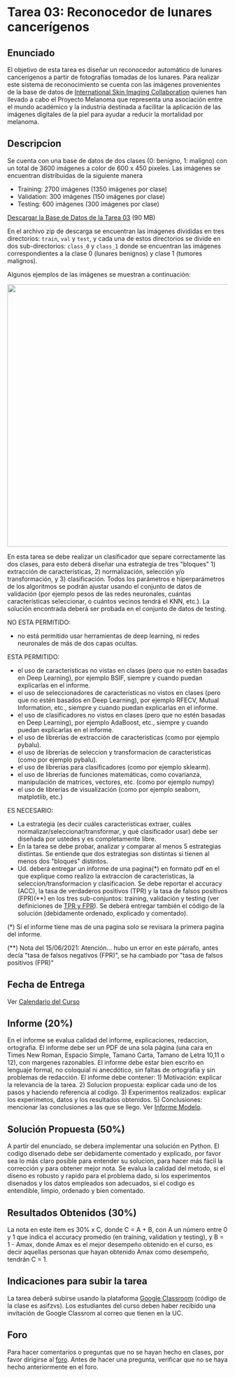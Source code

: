 # Tarea 03: Reconocedor de lunares cancerígenos

## Enunciado
El objetivo de esta tarea es diseñar un reconocedor automático de lunares cancerígenos a partir de fotografías tomadas de los lunares. Para realizar este sistema de reconocimiento se cuenta con las imágenes provenientes de la base de datos de [International Skin Imaging Collaboration](https://www.isic-archive.com) quienes han llevado a cabo el Proyecto Melanoma que representa una asociación entre el mundo académico y la industria destinada a facilitar la aplicación de las imágenes digitales de la piel para ayudar a reducir la mortalidad por melanoma.


## Descripcion
Se cuenta con una base de datos de dos clases (0: benigno, 1: maligno) con un total de 3600 imágenes a color de 600 x 450 pixeles. Las imágenes se encuentran distribuidas de la siguiente manera

* Training: 2700 imágenes (1350 imágenes por clase)
* Validation: 300 imágenes (150 imágenes por clase)
* Testing: 600 imágenes (300 imágenes por clase)

[Descargar la Base de Datos de la Tarea 03](https://www.dropbox.com/s/opotsbuy0j47omm/exp0.zip?dl=0) (90 MB)

En el archivo zip de descarga se encuentran las imágenes divididas en tres directorios: `train`, `val` y `test`, y cada una de estos directorios se divide en dos sub-directorios: `class_0` y `class_1` donde se encuentran las imágenes correspondientes a la clase 0 (lunares benignos) y clase 1 (tumores malignos).  

Algunos ejemplos de las imágenes se muestran a continuación:

<img src="https://github.com/domingomery/patrones/blob/master/tareas/Tarea_03/example.png" width="600">

En esta tarea se debe realizar un clasificador que separe correctamente las dos clases, para esto deberá diseñar una estrategia de tres "bloques" 1) extracción de características, 2) normalización, selección y/o transformación, y 3) clasificación. Todos los parámetros e hiperparámetros de los algoritmos se podrán ajustar usando el conjunto de datos de validación (por ejemplo pesos de las redes neuronales, cuántas características seleccionar, o cuántos vecinos tendrá el KNN, etc.). La solución encontrada deberá ser probada en el conjunto de datos de testing. 


NO ESTA PERMITIDO:
- no está permitido usar herramientas de deep learning, ni redes neuronales de más de dos capas ocultas.

ESTA PERMITIDO:
- el uso de características no vistas en clases (pero que no estén basadas en Deep Learning), por ejemplo BSIF, siempre y cuando puedan explicarlas en el informe.
- el uso de seleccionadores de características no vistos en clases (pero que no estén basados en Deep Learning), por ejemplo RFECV, Mutual Information, etc., siempre y cuando puedan explicarlas en el informe.
- el uso de clasificadores no vistos en clases (pero que no estén basadas en Deep Learning), por ejemplo AdaBoost, etc., siempre y cuando puedan explicarlas en el informe.
- el uso de librerías de extracción de caracteristicas (como por ejemplo pybalu).
- el uso de librerías de seleccion y transformacion de caracteristicas (como por ejemplo pybalu).
- el uso de librerías para clasificadores (como por ejemplo sklearm).
- el uso de librerías de funciones matemáticas, como covarianza, manipulación de matrices, vectores, etc. (como por ejemplo numpy)
- el uso de librerías de visualización (como por ejemplo seaborn, matplotlib, etc.)


ES NECESARIO:

- La estrategia (es decir cuáles características extraer, cuáles normalizar/seleccionar/transformar, y qué clasificador usar) debe ser diseñada por ustedes y es completamente libre. 
- En la tarea se debe probar, analizar y comparar al menos 5 estrategias distintas. Se entiende que dos estrategias son distintas si tienen al menos dos "bloques" distintos. 
- Ud. deberá entregar un informe de una pagina(*) en formato pdf en el que explique como realizo la extraccion de caracteristicas, la seleccion/transformacion y clasificacion. Se debe reportar el accuracy (ACC), la tasa de verdaderos positivos (TPR) y la tasa de falsos positivos (FPR)(**) en los tres sub-conjuntos: training, validación y testing (ver definiciones de [TPR y FPR](https://en.wikipedia.org/wiki/Confusion_matrix)). Se deberá entregar también el código de la solución (debidamente ordenado, explicado y comentado).

(*) Si el informe tiene mas de una pagina solo se revisara la primera pagina del informe.

(**) Nota del 15/06/2021: Atención... hubo un error en este párrafo, antes decía "tasa de falsos negativos (FPR)", se ha cambiado por "tasa de falsos positivos (FPR)"




## Fecha de Entrega
Ver [Calendario del Curso](https://domingomery.ing.puc.cl/teaching/patrones/)

## Informe (20%)
En el informe se evalua calidad del informe, explicaciones, redaccion, ortografia. El informe debe ser un PDF de una sola página (una cara en Times New Roman, Espacio Simple, Tamano Carta, Tamano de Letra 10,11 o 12), con margenes razonables. El informe debe estar bien escrito en lenguaje formal, no coloquial ni anecdótico, sin faltas de ortografía y sin problemas de redacción. El informe debe contener: 1) Motivación: explicar la relevancia de la tarea. 2) Solucion propuesta: explicar cada uno de los pasos y haciendo referencia al codigo. 3) Experimentos realizados: explicar los experimetos, datos y los resultados obtenidos. 5) Conclusiones: mencionar las conclusiones a las que se llego. Ver [Informe Modelo](https://github.com/domingomery/patrones/blob/master/tareas/TareaModelo.pdf).

## Solución Propuesta (50%)
A partir del enunciado, se debera implementar una solución en Python. El codigo disenado debe ser debidamente comentado y explicado, por favor sea lo más claro posible para entender su solucion, para hacer más fácil la corrección y para obtener mejor nota. Se evalua la calidad del metodo, si el diseno es robusto y rapido para el problema dado, si los experimentos disenados y los datos empleados son adecuados, si el codigo es entendible, limpio, ordenado y bien comentado.

## Resultados Obtenidos (30%)
La nota en este item es 30% x C, donde C = A + B, con A un número entre 0 y 1 que indica el accuracy promedio (en training, validation y testing), y B = 1 - Amax, donde Amax es el mejor desempeño obtenido en el curso, es decir aquellas personas que hayan obtenido Amax como desempeño, tendrán C = 1.

## Indicaciones para subir la tarea
La tarea deberá subirse usando la plataforma [Google Classroom](https://classroom.google.com/c/Mjk2NzQzMTI1MTc1?cjc=asifzvs) (código de la clase es asifzvs). Los estudiantes del curso deben haber recibido una invitación de Google Classrom al correo que tienen en la UC.

## Foro
Para hacer comentarios o preguntas que no se hayan hecho en clases, por favor dirigirse al [foro](https://github.com/domingomery/patrones/issues/22). Antes de hacer una pregunta, verificar que no se haya hecho anteriormente en el foro.


